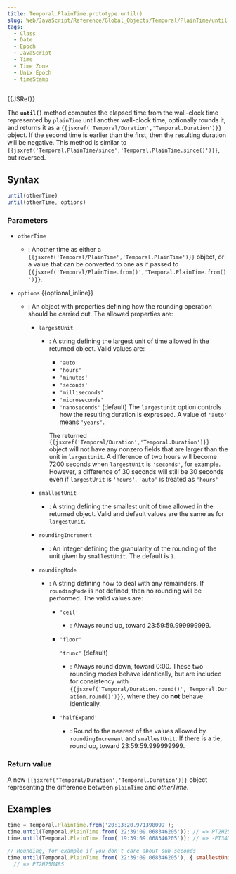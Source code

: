 ```yaml
---
title: Temporal.PlainTime.prototype.until()
slug: Web/JavaScript/Reference/Global_Objects/Temporal/PlainTime/until
tags:
  - Class
  - Date
  - Epoch
  - JavaScript
  - Time
  - Time Zone
  - Unix Epoch
  - timeStamp
---
```

{{JSRef}}

<p class="summary"><span class="seoSummary">The <strong><code>until()</code></strong> method computes the elapsed time from the wall-clock time represented by <code>plainTime</code> until another wall-clock time, optionally rounds it, and returns it as a <code>{{jsxref('Temporal/Duration','Temporal.Duration')}}</code> object.</span> If the second time is earlier than the first, then the resulting duration will be negative. This method is similar to <code>{{jsxref('Temporal.PlainTime/since','Temporal.PlainTime.since()')}}</code>, but reversed.</p>

## Syntax

```js
until(otherTime)
until(otherTime, options)
```

### Parameters

- `otherTime`
  - : Another time as either a
    `{{jsxref('Temporal/PlainTime','Temporal.PlainTime')}}`
    object, or a value that can be converted to one as if passed to
    `{{jsxref('Temporal/PlainTime.from()','Temporal.PlainTime.from()')}}`.
- `options` {{optional_inline}}

  - : An object with properties defining how the rounding operation should be
    carried out. The allowed properties are:

    - `largestUnit`

      - : A string defining the largest unit of time allowed in the returned
        object. Valid values are:

        - `'auto'`
        - `'hours'`
        - `'minutes'`
        - `'seconds'`
        - `'milliseconds'`
        - `'microseconds'`
        - `'nanoseconds'` (default) The `largestUnit` option controls how the
          resulting duration is expressed. A value of `'auto'` means `'years'`.

        The returned
        `{{jsxref('Temporal/Duration','Temporal.Duration')}}`
        object will not have any nonzero fields that are larger than the unit in
        `largestUnit`. A difference of two hours will become 7200 seconds when
        `largestUnit` is `'seconds'`, for example. However, a difference of 30
        seconds will still be 30 seconds even if `largestUnit` is `'hours'`.
        `'auto'` is treated as `'hours'`

    - `smallestUnit`
      - : A string defining the smallest unit of time allowed in the returned
        object. Valid and default values are the same as for `largestUnit`.
    - `roundingIncrement`
      - : An integer defining the granularity of the rounding of the unit given
        by `smallestUnit`. The default is `1`.
    - `roundingMode`

      - : A string defining how to deal with any remainders. If `roundingMode`
        is not defined, then no rounding will be performed. The valid values
        are:

        - `'ceil'`
          - : Always round up, toward 23:59:59.999999999.
        - `'floor'`

          `'trunc'` (default)

          - : Always round down, toward 0:00. These two rounding modes behave
            identically, but are included for consistency with
            `{{jsxref('Temporal/Duration.round()','Temporal.Duration.round()')}}`,
            where they do **not** behave identically.

        - `'halfExpand'`
          - : Round to the nearest of the values allowed by `roundingIncrement`
            and `smallestUnit`. If there is a tie, round up, toward
            23:59:59.999999999.

### Return value

A new `{{jsxref('Temporal/Duration','Temporal.Duration')}}`
object representing the difference between `plainTime` and _otherTime_.

## Examples

```js
time = Temporal.PlainTime.from('20:13:20.971398099');
time.until(Temporal.PlainTime.from('22:39:09.068346205')); // => PT2H25M48.096948106S
time.until(Temporal.PlainTime.from('19:39:09.068346205')); // => -PT34M11.903051894S

// Rounding, for example if you don't care about sub-seconds
time.until(Temporal.PlainTime.from('22:39:09.068346205'), { smallestUnit: 'seconds' });
  // => PT2H25M48S
```
